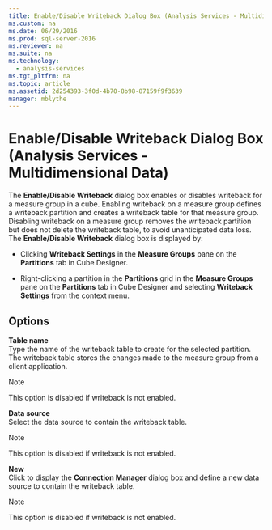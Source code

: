 ```yaml
---
title: Enable/Disable Writeback Dialog Box (Analysis Services - Multidimensional Data)
ms.custom: na
ms.date: 06/29/2016
ms.prod: sql-server-2016
ms.reviewer: na
ms.suite: na
ms.technology: 
  - analysis-services
ms.tgt_pltfrm: na
ms.topic: article
ms.assetid: 2d254393-3f0d-4b70-8b98-87159f9f3639
manager: mblythe
---
```

# Enable/Disable Writeback Dialog Box (Analysis Services - Multidimensional Data)
  The **Enable/Disable Writeback** dialog box enables or disables writeback for a measure group in a cube. Enabling writeback on a measure group defines a writeback partition and creates a writeback table for that measure group. Disabling writeback on a measure group removes the writeback partition but does not delete the writeback table, to avoid unanticipated data loss. The **Enable/Disable Writeback** dialog box is displayed by:  
  
-   Clicking **Writeback Settings** in the **Measure Groups** pane on the **Partitions** tab in Cube Designer.  
  
-   Right-clicking a partition in the **Partitions** grid in the **Measure Groups** pane on the **Partitions** tab in Cube Designer and selecting **Writeback Settings** from the context menu.  
  
## Options  
 **Table name**  
 Type the name of the writeback table to create for the selected partition. The writeback table stores the changes made to the measure group from a client application.  
  
> [!NOTE]  
>  This option is disabled if writeback is not enabled.  
  
 **Data source**  
 Select the data source to contain the writeback table.  
  
> [!NOTE]  
>  This option is disabled if writeback is not enabled.  
  
 **New**  
 Click to display the **Connection Manager** dialog box and define a new data source to contain the writeback table.  
  
> [!NOTE]  
>  This option is disabled if writeback is not enabled.  
  
  
